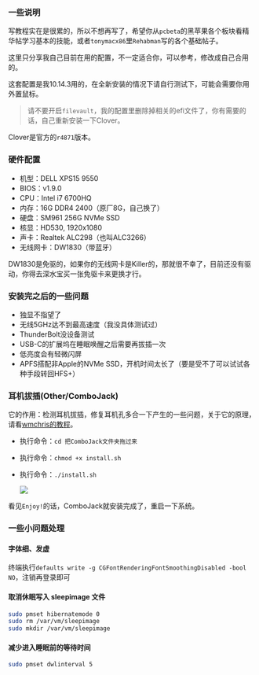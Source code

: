 ### 一些说明

写教程实在是很累的，所以不想再写了，希望你从`pcbeta`的黑苹果各个板块看精华帖学习基本的技能，或者`tonymacx86`里`Rehabman`写的各个基础帖子。

这里只分享我自己目前在用的配置，不一定适合你，可以参考，修改成自己合用的。

这套配置是我10.14.3用的，在全新安装的情况下请自行测试下，可能会需要你用外置鼠标。

> 请不要开启`filevault`，我的配置里删除掉相关的efi文件了，你有需要的话，自己重新安装一下Clover。

Clover是官方的`r4871`版本。

### 硬件配置

- 机型：DELL XPS15 9550
- BIOS：v1.9.0
- CPU：Intel i7 6700HQ
- 内存：16G DDR4 2400（原厂8G，自己换了）
- 硬盘：SM961 256G NVMe SSD
- 核显：HD530, 1920x1080
- 声卡：Realtek ALC298（也叫ALC3266）
- 无线网卡：DW1830（带蓝牙）

DW1830是免驱的，如果你的无线网卡是Killer的，那就很不幸了，目前还没有驱动，你得去深水宝买一张免驱卡来更换才行。

### 安装完之后的一些问题

- 独显不指望了
- 无线5GHz达不到最高速度（我没具体测试过）
- ThunderBolt没设备测试
- USB-C的扩展坞在睡眠唤醒之后需要再拔插一次
- 低亮度会有轻微闪屏
- APFS搭配非Apple的NVMe SSD，开机时间太长了（要是受不了可以试试各种手段转回HFS+）

### 耳机拔插(Other/ComboJack)

它的作用：检测耳机拔插，修复耳机孔多合一下产生的一些问题，关于它的原理，请看[wmchris的教程](https://github.com/wmchris/DellXPS15-9550-OSX/blob/master/10.12/Post-Install/AD-Kexts/Audio/VerbStub_knnspeed/README.md)。

- 执行命令：`cd 把ComboJack文件夹拖过来`
- 执行命令：`chmod +x install.sh`
- 执行命令：`./install.sh`
    
    ![](http://darkhandz.qiniudn.com/2017-11-03-132202.png)

看见`Enjoy!`的话，ComboJack就安装完成了，重启一下系统。


### 一些小问题处理

#### 字体细、发虚

终端执行`defaults write -g CGFontRenderingFontSmoothingDisabled -bool NO`，注销再登录即可

#### 取消休眠写入 sleepimage 文件

```bash
sudo pmset hibernatemode 0
sudo rm /var/vm/sleepimage
sudo mkdir /var/vm/sleepimage
```

#### 减少进入睡眠前的等待时间

```bash
sudo pmset dwlinterval 5
```

